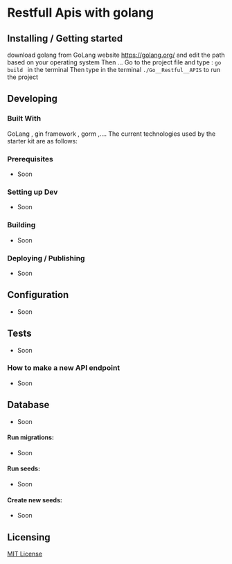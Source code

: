 
# Restfull Apis with golang

## Installing / Getting started

download golang from GoLang website https://golang.org/
and edit the path based on your operating system 
Then ... Go to the project file and type   :
``` go build  ``` in the terminal Then type in the terminal 
``` ./Go__Restful__APIS ``` to run the project 


## Developing

### Built With
GoLang , gin framework , gorm ,....
The current technologies used by the starter kit are as follows:


### Prerequisites

- Soon

### Setting up Dev

- Soon

### Building

- Soon

### Deploying / Publishing

- Soon

## Configuration

- Soon

## Tests

- Soon

### How to make a new API endpoint


- Soon



## Database

- Soon

#### Run migrations:

- Soon

#### Run seeds:

- Soon

#### Create new seeds:

- Soon

## Licensing

[MIT License](LICENSE.md)